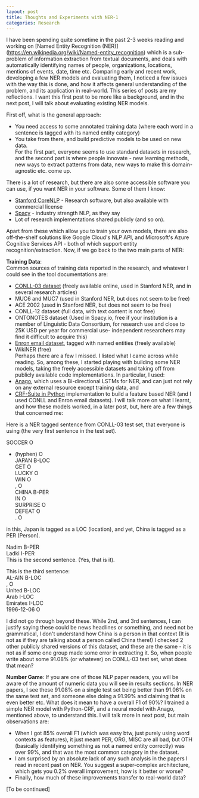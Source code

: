 ```yaml
---
layout: post
title: Thoughts and Experiments with NER-1
categories: Research
---
```


I have been spending quite sometime in the past 2-3 weeks reading and working on [Named Entity Recognition (NER)] (https://en.wikipedia.org/wiki/Named-entity_recognition) which is a sub-problem of information extraction from textual documents, and deals with automatically identifying names of people, organizations, locations, mentions of events, date, time etc.  Comparing early and recent work, developing a few NER models and evaluating them, I noticed a few issues with the way this is done, and how it affects general understanding of the problem, and its application in real-world. This series of posts are my reflections. I want this first post to be more like a background, and in the next post, I will talk about evaluating existing NER models.

First off, what is the general approach:
- You need access to some annotated training data (where each word in a sentence is tagged with its named entity category)  
- You take from there, and build predictive models to be used on new data.  
For the first part, everyone seems to use standard datasets in research, and the second part is where people innovate - new learning methods, new ways to extract patterns from data, new ways to make this domain-agnostic etc. come up. 

There is a lot of research, but there are also some accessible software you can use, if you want NER in your software. Some of them I know:
- [Stanford CoreNLP](https://stanfordnlp.github.io/CoreNLP/) - Research software, but also available with commercial license
- [Spacy](spacy.io) - industry strength NLP, as they say
- Lot of research implementations shared publicly
(and so on).

Apart from these which allow you to train your own models, there are also off-the-shelf solutions like Google Cloud's NLP API, and Microsoft's Azure Cognitive Services API - both of which support entity recognition/extraction. Now, if we go back to the two main parts of NER: 

**Training Data**:  
Common sources of training data reported in the research, and whatever I could see in the tool documentations are:
- [CONLL-03 dataset](https://github.com/Hironsan/anago/tree/master/data/conll2003/en/ner) (freely available online, used in Stanford NER, and in several research articles)  
- MUC6 and MUC7 (used in Stanford NER, but does not seem to be free)  
- ACE 2002 (used in Stanford NER, but does not seem to be free)  
- CONLL-12 dataset (full data, with text content is not free)  
- ONTONOTES dataset (Used in Spacy.io, free if your institution is a member of Linguistic Data Consortium, for research use and close to 25K USD per year for commercial use- independent researchers may find it difficult to acquire this)  
- [Enron email dataset](https://www.cs.cmu.edu/~enron/), tagged with named entities (freely available)  
- WikiNER (free)  
Perhaps there are a few I missed. I listed what I came across while reading. So, among these, I started playing with building some NER models, taking the freely accessible datasets and taking off from publicly available code implementations. In particular, I used:
- [Anago](https://github.com/Hironsan/anago), which uses a Bi-directional LSTMs for NER, and can just not rely on any external resource except training data, and   
- [CRF-Suite in Python](https://github.com/scrapinghub/python-crfsuite) implementation to build a feature based NER
(and I used CONLL and Enron email datasets). I will talk more on what I learnt, and how these models worked, in a later post, but, here are a few things that concerned me:

Here is a NER tagged sentence from CONLL-03 test set, that everyone is using (the very first sentence in the test set).

SOCCER	O  
- (hyphen)	O  
JAPAN	B-LOC  
GET	O  
LUCKY	O  
WIN	O  
,	O  
CHINA	B-PER  
IN	O  
SURPRISE	O  
DEFEAT	O  
.	O  

in this, Japan is tagged as a LOC (location), and yet, China is tagged as a PER (Person).  

Nadim	B-PER  
Ladki	I-PER  
 This is the second sentence. (Yes, that is it).

This is the third sentence:  
AL-AIN	B-LOC  
,	O  
United	B-LOC  
Arab	I-LOC  
Emirates	I-LOC  
1996-12-06	O  

I did not go through beyond these. While 2nd, and 3rd sentences, I can justify saying these could be news headlines or something, and need not be grammatical, I don't understand how China is a person in that context (It is not as if they are talking about a person called China there!) I checked 2 other publicly shared versions of this dataset, and these are the same - it is not as if some one group made some error in extracting it. So, when people write about some 91.08% (or whatever) on CONLL-03 test set, what does that mean?

**Number Game**:
If you are one of those NLP paper readers, you will be aware of the amount of numeric data you will see in results sections. In NER papers, I see these 91.08% on a single test set being better than 91.06% on the same test set, and someone else doing a 91.99% and claiming that is even better etc. What does it mean to have a overall F1 of 90%? I trained a simple NER model with Python-CRF, and a neural model with Anago, mentioned above, to understand this. I will talk more in next post, but main observations are:
- When I got 85% overall F1 (which was easy btw, just purely using word contexts as features), it just meant PER, ORG, MISC are all bad, but OTH (basically identifying something as not a named entity correctly) was over 99%, and that was the most common category in the dataset.
- I am surprised by an absolute lack of any such analysis in the papers I read in recent past on NER. You suggest a super-complex architecture, which gets you 0.2% overall improvement, how is it better or worse?
- Finally, how much of these improvements transfer to real-world data?

[To be continued]

